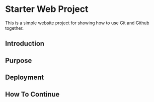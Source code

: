 # Starter Web Project

This is a simple website project for showing how to use Git and Github together.

## Introduction

## Purpose

## Deployment

## How To Continue
